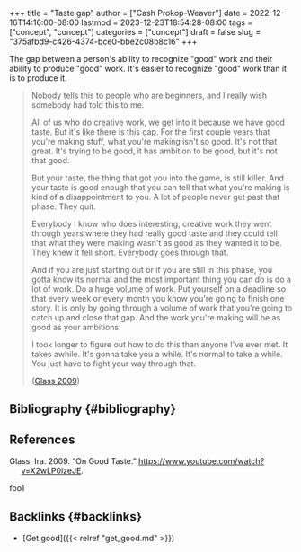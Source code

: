 +++
title = "Taste gap"
author = ["Cash Prokop-Weaver"]
date = 2022-12-16T14:16:00-08:00
lastmod = 2023-12-23T18:54:28-08:00
tags = ["concept", "concept"]
categories = ["concept"]
draft = false
slug = "375afbd9-c426-4374-bce0-bbe2c08b8c16"
+++

The gap between a person's ability to recognize "good" work and their ability to produce "good" work. It's easier to recognize "good" work than it is to produce it.

> Nobody tells this to people who are beginners, and I really wish somebody had told this to me.
>
> All of us who do creative work, we get into it because we have good taste. But it's like there is this gap. For the first couple years that you're making stuff, what you're making isn't so good. It's not that great. It's trying to be good, it has ambition to be good, but it's not that good.
>
> But your taste, the thing that got you into the game, is still killer. And your taste is good enough that you can tell that what you're making is kind of a disappointment to you. A lot of people never get past that phase. They quit.
>
> Everybody I know who does interesting, creative work they went through years where they had really good taste and they could tell that what they were making wasn't as good as they wanted it to be. They knew it fell short. Everybody goes through that.
>
> And if you are just starting out or if you are still in this phase, you gotta know its normal and the most important thing you can do is do a lot of work. Do a huge volume of work. Put yourself on a deadline so that every week or every month you know you're going to finish one story. It is only by going through a volume of work that you're going to catch up and close that gap. And the work you're making will be as good as your ambitions.
>
> I took longer to figure out how to do this than anyone I've ever met. It takes awhile. It's gonna take you a while. It's normal to take a while. You just have to fight your way through that.
>
> (<a href="#citeproc_bib_item_1">Glass 2009</a>)


## Bibliography {#bibliography}

## References

<style>.csl-entry{text-indent: -1.5em; margin-left: 1.5em;}</style><div class="csl-bib-body">
  <div class="csl-entry"><a id="citeproc_bib_item_1"></a>Glass, Ira. 2009. “On Good Taste.” <a href="https://www.youtube.com/watch?v=X2wLP0izeJE">https://www.youtube.com/watch?v=X2wLP0izeJE</a>.</div>
</div>

foo1


## Backlinks {#backlinks}

-   [Get good]({{< relref "get_good.md" >}})
